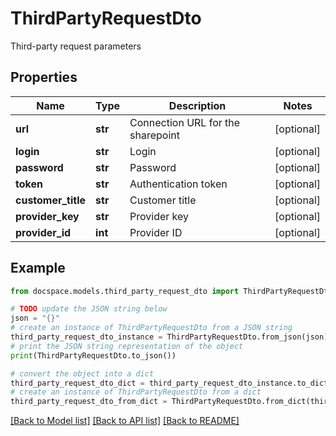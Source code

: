 # ThirdPartyRequestDto

Third-party request parameters

## Properties

Name | Type | Description | Notes
------------ | ------------- | ------------- | -------------
**url** | **str** | Connection URL for the sharepoint | [optional] 
**login** | **str** | Login | [optional] 
**password** | **str** | Password | [optional] 
**token** | **str** | Authentication token | [optional] 
**customer_title** | **str** | Customer title | [optional] 
**provider_key** | **str** | Provider key | [optional] 
**provider_id** | **int** | Provider ID | [optional] 

## Example

```python
from docspace.models.third_party_request_dto import ThirdPartyRequestDto

# TODO update the JSON string below
json = "{}"
# create an instance of ThirdPartyRequestDto from a JSON string
third_party_request_dto_instance = ThirdPartyRequestDto.from_json(json)
# print the JSON string representation of the object
print(ThirdPartyRequestDto.to_json())

# convert the object into a dict
third_party_request_dto_dict = third_party_request_dto_instance.to_dict()
# create an instance of ThirdPartyRequestDto from a dict
third_party_request_dto_from_dict = ThirdPartyRequestDto.from_dict(third_party_request_dto_dict)
```
[[Back to Model list]](../README.md#documentation-for-models) [[Back to API list]](../README.md#documentation-for-api-endpoints) [[Back to README]](../README.md)


